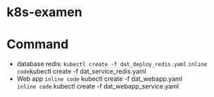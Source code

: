# k8s-examen
# Command
- database redis:
 ```kubectl create -f dat_deploy_redis.yaml```
 `inline code`kubectl create -f dat_service_redis.yaml
 - Web app
`inline code` kubectl create -f dat_webapp.yaml  
`inline code` kubectl create -f dat_webapp_service.yaml
